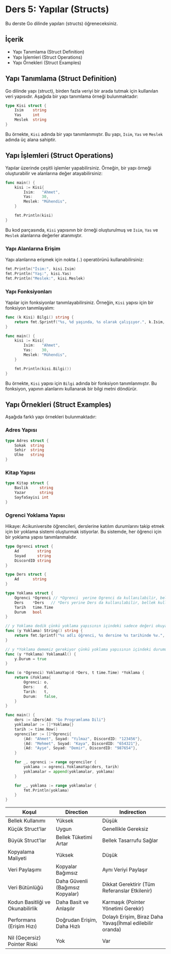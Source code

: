 # Ders 5: Yapılar (Structs)

Bu derste Go dilinde yapıları (structs) öğreneceksiniz.

## İçerik

- Yapı Tanımlama (Struct Definition)
- Yapı İşlemleri (Struct Operations)
- Yapı Örnekleri (Struct Examples)

## Yapı Tanımlama (Struct Definition)

Go dilinde yapı (struct), birden fazla veriyi bir arada tutmak için kullanılan veri yapısıdır. Aşağıda bir yapı tanımlama örneği bulunmaktadır:

```go
type Kisi struct {
    Isim    string
    Yas     int
    Meslek  string
}
```

Bu örnekte, `Kisi` adında bir yapı tanımlanmıştır. Bu yapı, `Isim`, `Yas` ve `Meslek` adında üç alana sahiptir.

## Yapı İşlemleri (Struct Operations)

Yapılar üzerinde çeşitli işlemler yapabilirsiniz. Örneğin, bir yapı örneği oluşturabilir ve alanlarına değer atayabilirsiniz:

```go
func main() {
    kisi := Kisi{
        Isim:   "Ahmet",
        Yas:    30,
        Meslek: "Mühendis",
    }

    fmt.Println(kisi)
}
```

Bu kod parçasında, `Kisi` yapısının bir örneği oluşturulmuş ve `Isim`, `Yas` ve `Meslek` alanlarına değerler atanmıştır.

### Yapı Alanlarına Erişim

Yapı alanlarına erişmek için nokta (`.`) operatörünü kullanabilirsiniz:

```go
fmt.Println("İsim:", kisi.Isim)
fmt.Println("Yaş:", kisi.Yas)
fmt.Println("Meslek:", kisi.Meslek)
```

### Yapı Fonksiyonları

Yapılar için fonksiyonlar tanımlayabilirsiniz. Örneğin, `Kisi` yapısı için bir fonksiyon tanımlayalım:

```go
func (k Kisi) Bilgi() string {
    return fmt.Sprintf("%s, %d yaşında, %s olarak çalışıyor.", k.Isim, k.Yas, k.Meslek)
}

func main() {
    kisi := Kisi{
        Isim:   "Ahmet",
        Yas:    30,
        Meslek: "Mühendis",
    }

    fmt.Println(kisi.Bilgi())
}
```

Bu örnekte, `Kisi` yapısı için `Bilgi` adında bir fonksiyon tanımlanmıştır. Bu fonksiyon, yapının alanlarını kullanarak bir bilgi metni döndürür.

## Yapı Örnekleri (Struct Examples)

Aşağıda farklı yapı örnekleri bulunmaktadır:

### Adres Yapısı

```go
type Adres struct {
    Sokak  string
    Sehir  string
    Ulke   string
}
```

### Kitap Yapısı

```go
type Kitap struct {
    Baslik     string
    Yazar      string
    SayfaSayisi int
}
```

### Ogrenci Yoklama Yapısı

Hikaye: Acikuniversite öğrencileri, derslerine katılım durumlarını takip etmek için bir yoklama sistemi oluşturmak istiyorlar. Bu sistemde, her öğrenci için bir yoklama yapısı tanımlanmalıdır.

```go
type Ogrenci struct {
    Ad        string
    Soyad     string
    DiscordID string
}

type Ders struct {
    Ad      string
}

type Yoklama struct {
    Ogrenci *Ogrenci // *Ogrenci  yerine Ogrenci da kullanılabilir, bellek kullanımı artar. direction ihtiyacı olursa Ogrenci kullanılabilir.  
    Ders    *Ders   // *Ders yerine Ders da kullanılabilir, bellek kullanımı artar. direction ihtiyacı olursa Ders kullanılabilir. 
    Tarih   time.Time
    Durum   bool
}

// y Yoklama dedik çünkü yoklama yapısının içindeki sadece değeri okuyacağız.
func (y Yoklama) String() string {
    return fmt.Sprintf("%s adlı öğrenci, %s dersine %s tarihinde %v.", y.Ogrenci.Ad, y.Ders.Ad, y.Tarih, y.Durum)
}

// y *Yoklama dememiz gerekiyor çünkü yoklama yapısının içindeki durumu değiştireceğiz.
func (y *Yoklama) YoklamaAl() {
    y.Durum = true
}

func (o *Ogrenci) YoklamaYap(d *Ders, t time.Time) *Yoklama {
    return &Yoklama{
        Ogrenci: o,
        Ders:    d,
        Tarih:   t,
        Durum:   false,
    }
}

func main() {
    ders := &Ders{Ad: "Go Programlama Dili"}
    yoklamalar := []*Yoklama{}
	tarih := time.Now()
	ogrenciler := []*Ogrenci{
        {Ad: "Ahmet", Soyad: "Yılmaz", DiscordID: "123456"},
        {Ad: "Mehmet", Soyad: "Kaya", DiscordID: "654321"},
        {Ad: "Ayşe", Soyad: "Demir", DiscordID: "987654"},
    }

    for _, ogrenci := range ogrenciler {
        yoklama := ogrenci.YoklamaYap(ders, tarih)
        yoklamalar = append(yoklamalar, yoklama)
    }

    for _, yoklama := range yoklamalar {
        fmt.Println(yoklama)
    }
}
```


| Koşul | Direction | Indirection                                               |
| --- | --- |-----------------------------------------------------------|
| Bellek Kullanımı | Yüksek | Düşük                                                     |
| Küçük Struct'lar | Uygun | Genellikle Gereksiz                                       |
| Büyük Struct'lar | Bellek Tüketimi Artar | Bellek Tasarrufu Sağlar                                   |
| Kopyalama Maliyeti | Yüksek | Düşük                                                     |
| Veri Paylaşımı | Kopyalar Bağımsız | Aynı Veriyi Paylaşır                                      |
| Veri Bütünlüğü | Daha Güvenli (Bağımsız Kopyalar) | Dikkat Gerektirir (Tüm Referanslar Etkilenir)             |
| Kodun Basitliği ve Okunabilirlik | Daha Basit ve Anlaşılır | Karmaşık (Pointer Yönetimi Gerekir)                       |
| Performans (Erişim Hızı) | Doğrudan Erişim, Daha Hızlı | Dolaylı Erişim, Biraz Daha Yavaş(İhmal edilebilir oranda) |
| Nil (Geçersiz) Pointer Riski | Yok | Var                                                       |

